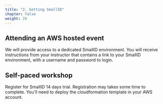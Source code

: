 ```yaml
---
title: "2. Getting SmallID"
chapter: false
weight: 20
---
```


## Attending an AWS hosted event

We will provide access to a dedicated SmallID environment. You will receive instructions from your instructor that contains a link to your SmallID environment, with a username and password to login.

## Self-paced workshop

Register for SmallID 14 days trial. Registration may takes some time to complete.
You'll need to deploy the cloudformation template in your AWS account.